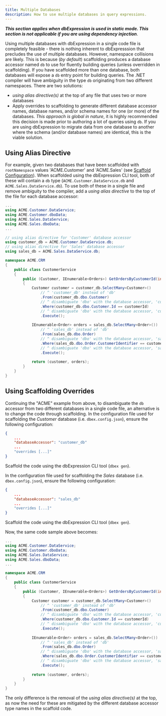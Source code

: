 ```yaml
---
title: Multiple Databases
description: How to use multiple databases in query expressions.
---
```


***This section applies when dbExpression is used in static mode.  This section is not applicable if you are using dependency injection***.

Using multiple databases with dbExpression in a single code file is completely feasible - there is nothing inherent to dbExpresssion that precludes the use of multiple databases.  However, namespace collisions are likely.  This is because (*by default*) scaffolding produces a database accessor named `db` to use for fluently building queries (unless overridden in scaffolding).  If you have scaffolded more than one database, both databases will expose a `db` entry point for building queries.  The .NET compiler will have ambiguity in the type `db` originating from two different namespaces.  There are two solutions:
* *using alias directive(s)* at the top of any file that uses two or more databases
* Apply overrides to scaffolding to generate different database accessor names, database names, and/or schema names for one (or more) of the databases.  *This approach is global in nature*, it is highly recommended this decision is made prior to authoring a lot of queries using `db`.  If you are using dbExpression to migrate data from one database to another where the schema (and/or database names) are identical, this is the viable solution.

## Using Alias Directive

For example, given two databases that have been scaffolded with `rootNamespace` values 'ACME.Customer' and 'ACME.Sales' (see [Scaffold Configuration](../../core-concepts/configuration/scaffolding)).  When scaffolded using the dbExpression CLI tool, both of these will contain a `db` type (`ACME.Customer.DataService.db` and `ACME.Sales.DataService.db`).  To use both of these in a single file and remove ambiguity to the compiler, add a *using alias directive* to the top of the file for each database accessor:

```csharp
...
using ACME.Customer.DataService;
using ACME.Customer.dboData;
using ACME.Sales.DataService;
using ACME.Sales.dboData;
...

// using alias directive for 'Customer' database accessor
using customer_db = ACME.Customer.DataService.db;
// using alias directive for 'Sales' database accessor
using sales_db = ACME.Sales.DataService.db;

namespace ACME.CRM
{
    public class CustomerService
    {
        public (Customer, IEnumerable<Orders>) GetOrdersByCustomerId(int customerId)
        {
            Customer customer = customer_db.SelectMany<Customer>()  
				// ^ 'customer_db' instead of 'db'
                .From(customer_db.dbo.Customer)  
				// ^ disambiguate 'dbo' with the database accessor, 'customer_db'
                .Where(customer_db.dbo.Customer.Id == customerId)  
				// ^ disambiguate 'dbo' with the database accessor, 'customer_db'
                .Execute();
                
            IEnumerable<Order> orders = sales_db.SelectMany<Order>())  
				// ^ 'sales_db' instead of 'db'
                .From(sales_db.dbo.Order)  
				// ^ disambiguate 'dbo' with the database accessor, 'sales_db'
                .Where(sales_db.dbo.Order.CustomerIdentifier == customer.Identifier)  
				// ^ disambiguate 'dbo' with the database accessor, 'sales_db'
                .Execute();
                
            return (customer, orders);
        }
    }
}
```

## Using Scaffolding Overrides

Continuing the "ACME" example from above, to disambiguate the `db` accessor from two different databases in a single code file, an alternative is to change the code through scaffolding.  In the configuration file used for scaffolding the *Customer* database (i.e. `dbex.config.json`), ensure the following configuration:
```json
{
    ...
    "databaseAccessor": "customer_db"
    ...
    "overrides [...]"
}
```
Scaffold the code using the dbExpression CLI tool (`dbex gen`).

In the configuration file used for scaffolding the *Sales* database (i.e. `dbex.config.json`), ensure the following configuration:
```json
{
    ...
    "databaseAccessor": "sales_db"
    ...
    "overrides [...]"
}
```
Scaffold the code using the dbExpression CLI tool (`dbex gen`).

Now, the same code sample above becomes:
```csharp
...
using ACME.Customer.DataService;
using ACME.Customer.dboData;
using ACME.Sales.DataService;
using ACME.Sales.dboData;
...

namespace ACME.CRM
{
    public class CustomerService
    {
        public (Customer, IEnumerable<Orders>) GetOrdersByCustomerId(int customerId)
        {
            Customer customer = customer_db.SelectMany<Customer>()  
				// ^ 'customer_db' instead of 'db'
                .From(customer_db.dbo.Customer)  
				// ^ disambiguate 'dbo' with the database accessor, 'customer_db'
                .Where(customer_db.dbo.Customer.Id == customerId)  
				// ^ disambiguate 'dbo' with the database accessor, 'customer_db'
                .Execute();
                
            IEnumerable<Order> orders = sales_db.SelectMany<Order>())  
				// ^ 'sales_db' instead of 'db'
                .From(sales_db.dbo.Order)  
				// ^ disambiguate 'dbo' with the database accessor, 'sales_db'
                .Where(sales_db.dbo.Order.CustomerIdentifier == customer.Identifier)  
				// ^ disambiguate 'dbo' with the database accessor, 'sales_db'
                .Execute();
                
            return (customer, orders);
        }
    }
}
```

The only difference is the removal of the *using alias directive(s)* at the top, as now the need for these are mitigated by the different database accessor type names in the scaffold code.